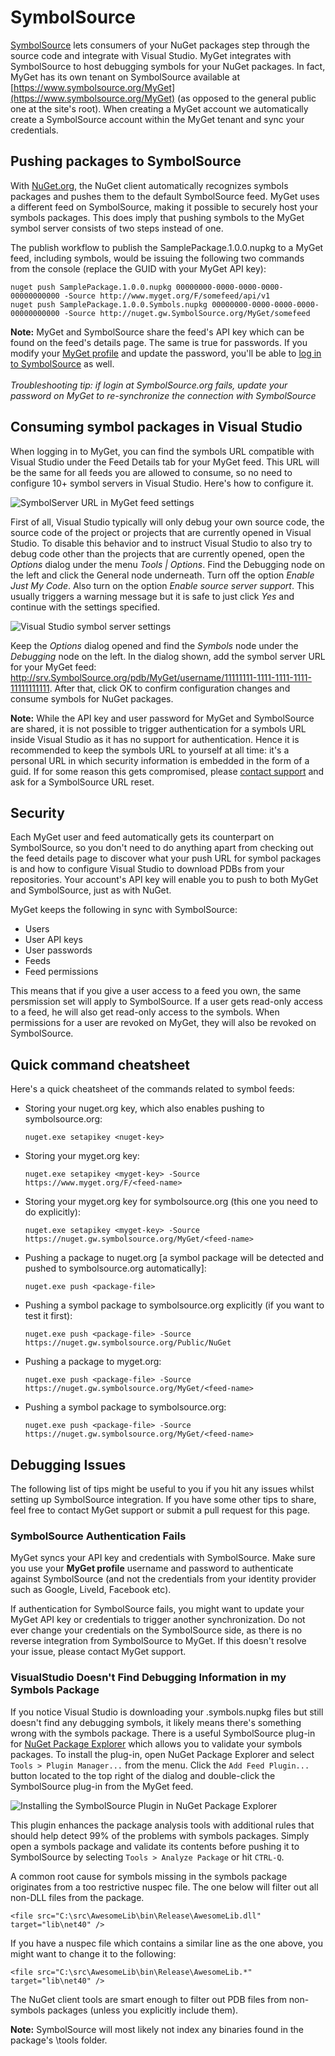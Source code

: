 # SymbolSource

[SymbolSource](http://www.SymbolSource.org) lets consumers of your NuGet packages step through the source code and integrate with Visual Studio.
MyGet integrates with SymbolSource to host debugging symbols for your NuGet packages. In fact, MyGet has its own tenant on SymbolSource available at [https://www.symbolsource.org/MyGet](https://www.symbolsource.org/MyGet) (as opposed to the general public one at the site's root). When creating a MyGet account we automatically create a SymbolSource account within the MyGet tenant and sync your credentials.

## Pushing packages to SymbolSource

With [NuGet.org](http://www.nuget.org), the NuGet client automatically recognizes symbols packages and pushes them to the default SymbolSource feed. MyGet uses a different feed on SymbolSource, making it possible to securely host your symbols packages. This does imply that pushing symbols to the MyGet symbol server consists of two steps instead of one.

The publish workflow to publish the SamplePackage.1.0.0.nupkg to a MyGet feed, including symbols, would be issuing the following two commands from the console (replace the GUID with your MyGet API key):

	nuget push SamplePackage.1.0.0.nupkg 00000000-0000-0000-0000-00000000000 -Source http://www.myget.org/F/somefeed/api/v1
	nuget push SamplePackage.1.0.0.Symbols.nupkg 00000000-0000-0000-0000-00000000000 -Source http://nuget.gw.SymbolSource.org/MyGet/somefeed

<p class="alert alert-info">
    <strong>Note:</strong> MyGet and SymbolSource share the feed's API key which can be found on the feed's details page. The same is true for passwords. If you modify your <a href="https://www.myget.org/profile/Me#!/Edit">MyGet profile</a> and update the password, you'll be able to <a href="https://www.SymbolSource.org/MyGet/Account/LogIn">log in to SymbolSource</a> as well.
	<br /><br /><em>Troubleshooting tip: if login at SymbolSource.org fails, update your password on MyGet to re-synchronize the connection with SymbolSource</em>
</p>

## Consuming symbol packages in Visual Studio

When logging in to MyGet, you can find the symbols URL compatible with Visual Studio under the Feed Details tab for your MyGet feed. This URL will be the same for all feeds you are allowed to consume, so no need to configure 10+ symbol servers in Visual Studio. Here's how to configure it.

![SymbolServer URL in MyGet feed settings](Images/feedsettings_symbolserver_url.png)

First of all, Visual Studio typically will only debug your own source code, the source code of the project or projects that are currently opened in Visual Studio. To disable this behavior and to instruct Visual Studio to also try to debug code other than the projects that are currently opened, open the *Options* dialog under the menu *Tools | Options*. Find the Debugging node on the left and click the General node underneath. Turn off the option *Enable Just My Code*. Also turn on the option *Enable source server support*. This usually triggers a warning message but it is safe to just click *Yes* and continue with the settings specified.

![Visual Studio symbol server settings](Images/debug-options.png)

Keep the *Options* dialog opened and find the *Symbols* node under the *Debugging* node on the left. In the dialog shown, add the symbol server URL for your MyGet feed: http://srv.SymbolSource.org/pdb/MyGet/username/11111111-1111-1111-1111-11111111111. After that, click OK to confirm configuration changes and consume symbols for NuGet packages.

<p class="alert alert-info">
    <strong>Note:</strong> While the API key and user password for MyGet and SymbolSource are shared, it is not possible to trigger authentication for a symbols URL inside Visual Studio as it has no support for authentication. Hence it is recommended to keep the symbols URL to yourself at all time: it's a personal URL in which security information is embedded in the form of a guid. If for some reason this gets compromised, please <a href="https://www.myget.org/Support">contact support</a> and ask for a SymbolSource URL reset.
</p>

## Security

Each MyGet user and feed automatically gets its counterpart on SymbolSource, so you don't need to do anything apart from checking out the feed details page to discover what your push URL for symbol packages is and how to configure Visual Studio to download PDBs from your repositories. Your account's API key will enable you to push to both MyGet and SymbolSource, just as with NuGet.

MyGet keeps the following in sync with SymbolSource:

* Users
* User API keys
* User passwords
* Feeds
* Feed permissions

This means that if you give a user access to a feed you own, the same persmission set will apply to SymbolSource. If a user gets read-only access to a feed, he will also get read-only access to the symbols. When permissions for a user are revoked on MyGet, they will also be revoked on SymbolSource.

## Quick command cheatsheet

Here's a quick cheatsheet of the commands related to symbol feeds:

* Storing your nuget.org key, which also enables pushing to symbolsource.org:

	```nuget.exe setapikey <nuget-key>```

* Storing your myget.org key:

	```nuget.exe setapikey <myget-key> -Source https://www.myget.org/F/<feed-name>```

* Storing your myget.org key for symbolsource.org (this one you need to do explicitly):

	```nuget.exe setapikey <myget-key> -Source https://nuget.gw.symbolsource.org/MyGet/<feed-name>```

* Pushing a package to nuget.org [a symbol package will be detected and pushed to symbolsource.org automatically]:

	```nuget.exe push <package-file>```

* Pushing a symbol package to symbolsource.org explicitly (if you want to test it first):

	```nuget.exe push <package-file> -Source https://nuget.gw.symbolsource.org/Public/NuGet```

* Pushing a package to myget.org:

	```nuget.exe push <package-file> -Source https://nuget.gw.symbolsource.org/MyGet/<feed-name>```

* Pushing a symbol package to symbolsource.org:

	```nuget.exe push <package-file> -Source https://nuget.gw.symbolsource.org/MyGet/<feed-name>```

## Debugging Issues

The following list of tips might be useful to you if you hit any issues whilst setting up SymbolSource integration. If you have some other tips to share, feel free to contact MyGet support or submit a pull request for this page.

### SymbolSource Authentication Fails

MyGet syncs your API key and credentials with SymbolSource. Make sure you use your **MyGet profile** username and password to authenticate against SymbolSource (and not the credentials from your identity provider such as Google, LiveId, Facebook etc).

If authentication for SymbolSource fails, you might want to update your MyGet API key or credentials to trigger another synchronization. Do not ever change your credentials on the SymbolSource side, as there is no reverse integration from SymbolSource to MyGet. If this doesn't resolve your issue, please contact MyGet support.

### VisualStudio Doesn't Find Debugging Information in my Symbols Package

If you notice Visual Studio is downloading your .symbols.nupkg files but still doesn't find any debugging symbols, it likely means there's something wrong with the symbols package. There is a useful SymbolSource plug-in for [NuGet Package Explorer](http://npe.codeplex.com) which allows you to validate your symbols packages.
To install the plug-in, open NuGet Package Explorer and select `Tools > Plugin Manager...` from the menu. Click the `Add Feed Plugin...` button located to the top right of the dialog and double-click the SymbolSource plug-in from the MyGet feed.

![Installing the SymbolSource Plugin in NuGet Package Explorer](Images/npe_plugins_symbolsource.png)

This plugin enhances the package analysis tools with additional rules that should help detect 99% of the problems with symbols packages.
Simply open a symbols package and validate its contents before pushing it to SymbolSource by selecting `Tools > Analyze Package` or hit `CTRL-Q`.

A common root cause for symbols missing in the symbols package originates from a too restrictive nuspec file. The one below will filter out all non-DLL files from the package.

```<file src="C:\src\AwesomeLib\bin\Release\AwesomeLib.dll" target="lib\net40" />```

If you have a nuspec file which contains a similar line as the one above, you might want to change it to the following:

```<file src="C:\src\AwesomeLib\bin\Release\AwesomeLib.*" target="lib\net40" />```

The NuGet client tools are smart enough to filter out PDB files from non-symbols packages (unless you explicitly include them).

<p class="alert alert-info">
    <strong>Note:</strong> SymbolSource will most likely not index any binaries found in the package's \tools folder.
</p>
